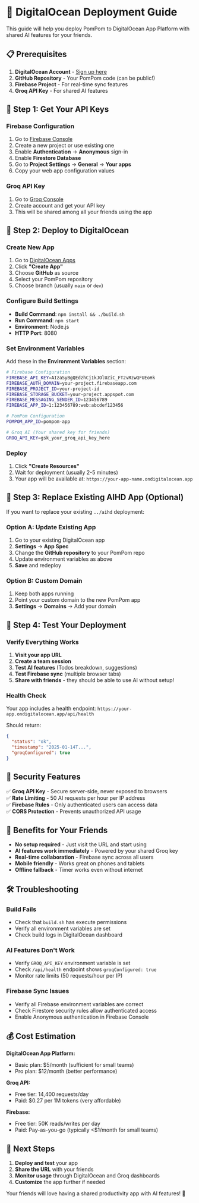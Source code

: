 # 🚀 DigitalOcean Deployment Guide

This guide will help you deploy PomPom to DigitalOcean App Platform with shared AI features for your friends.

## 📋 Prerequisites

1. **DigitalOcean Account** - [Sign up here](https://www.digitalocean.com/)
2. **GitHub Repository** - Your PomPom code (can be public!)
3. **Firebase Project** - For real-time sync features
4. **Groq API Key** - For shared AI features

## 🔧 Step 1: Get Your API Keys

### Firebase Configuration
1. Go to [Firebase Console](https://console.firebase.google.com/)
2. Create a new project or use existing one
3. Enable **Authentication** → **Anonymous** sign-in
4. Enable **Firestore Database**
5. Go to **Project Settings** → **General** → **Your apps**
6. Copy your web app configuration values

### Groq API Key
1. Go to [Groq Console](https://console.groq.com/)
2. Create account and get your API key
3. This will be shared among all your friends using the app

## 🚀 Step 2: Deploy to DigitalOcean

### Create New App
1. Go to [DigitalOcean Apps](https://cloud.digitalocean.com/apps)
2. Click **"Create App"**
3. Choose **GitHub** as source
4. Select your PomPom repository
5. Choose branch (usually `main` or `dev`)

### Configure Build Settings
- **Build Command**: `npm install && ./build.sh`
- **Run Command**: `npm start`
- **Environment**: Node.js
- **HTTP Port**: 8080

### Set Environment Variables
Add these in the **Environment Variables** section:

```bash
# Firebase Configuration
FIREBASE_API_KEY=AIzaSyBgQEdzhCj1kJOlUZiC_FT2vRzwQFUEoHk
FIREBASE_AUTH_DOMAIN=your-project.firebaseapp.com
FIREBASE_PROJECT_ID=your-project-id
FIREBASE_STORAGE_BUCKET=your-project.appspot.com
FIREBASE_MESSAGING_SENDER_ID=123456789
FIREBASE_APP_ID=1:123456789:web:abcdef123456

# PomPom Configuration
POMPOM_APP_ID=pompom-app

# Groq AI (Your shared key for friends)
GROQ_API_KEY=gsk_your_groq_api_key_here
```

### Deploy
1. Click **"Create Resources"**
2. Wait for deployment (usually 2-5 minutes)
3. Your app will be available at: `https://your-app-name.ondigitalocean.app`

## 🔄 Step 3: Replace Existing AIHD App (Optional)

If you want to replace your existing `../aihd` deployment:

### Option A: Update Existing App
1. Go to your existing DigitalOcean app
2. **Settings** → **App Spec**
3. Change the **GitHub repository** to your PomPom repo
4. Update environment variables as above
5. **Save** and redeploy

### Option B: Custom Domain
1. Keep both apps running
2. Point your custom domain to the new PomPom app
3. **Settings** → **Domains** → Add your domain

## 🎯 Step 4: Test Your Deployment

### Verify Everything Works
1. **Visit your app URL**
2. **Create a team session**
3. **Test AI features** (Todos breakdown, suggestions)
4. **Test Firebase sync** (multiple browser tabs)
5. **Share with friends** - they should be able to use AI without setup!

### Health Check
Your app includes a health endpoint: `https://your-app.ondigitalocean.app/api/health`

Should return:
```json
{
  "status": "ok",
  "timestamp": "2025-01-14T...",
  "groqConfigured": true
}
```

## 🔐 Security Features

✅ **Groq API Key** - Secure server-side, never exposed to browsers  
✅ **Rate Limiting** - 50 AI requests per hour per IP address  
✅ **Firebase Rules** - Only authenticated users can access data  
✅ **CORS Protection** - Prevents unauthorized API usage  

## 🎉 Benefits for Your Friends

- **No setup required** - Just visit the URL and start using
- **AI features work immediately** - Powered by your shared Groq key
- **Real-time collaboration** - Firebase sync across all users
- **Mobile friendly** - Works great on phones and tablets
- **Offline fallback** - Timer works even without internet

## 🛠️ Troubleshooting

### Build Fails
- Check that `build.sh` has execute permissions
- Verify all environment variables are set
- Check build logs in DigitalOcean dashboard

### AI Features Don't Work
- Verify `GROQ_API_KEY` environment variable is set
- Check `/api/health` endpoint shows `groqConfigured: true`
- Monitor rate limits (50 requests/hour per IP)

### Firebase Sync Issues
- Verify all Firebase environment variables are correct
- Check Firestore security rules allow authenticated access
- Enable Anonymous authentication in Firebase Console

## 💰 Cost Estimation

**DigitalOcean App Platform:**
- Basic plan: $5/month (sufficient for small teams)
- Pro plan: $12/month (better performance)

**Groq API:**
- Free tier: 14,400 requests/day
- Paid: $0.27 per 1M tokens (very affordable)

**Firebase:**
- Free tier: 50K reads/writes per day
- Paid: Pay-as-you-go (typically <$1/month for small teams)

## 🎯 Next Steps

1. **Deploy and test** your app
2. **Share the URL** with your friends
3. **Monitor usage** through DigitalOcean and Groq dashboards
4. **Customize** the app further if needed

Your friends will love having a shared productivity app with AI features! 🎉
